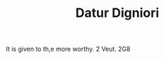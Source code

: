 ---
title: Datur Digniori
letter: D
permalink: "/definitions/bld-datur-digniori.html"
body: It is given to th,e more worthy. 2 Veut. 2G8
published_at: '2018-07-07'
source: Black's Law Dictionary 2nd Ed (1910)
layout: post
---